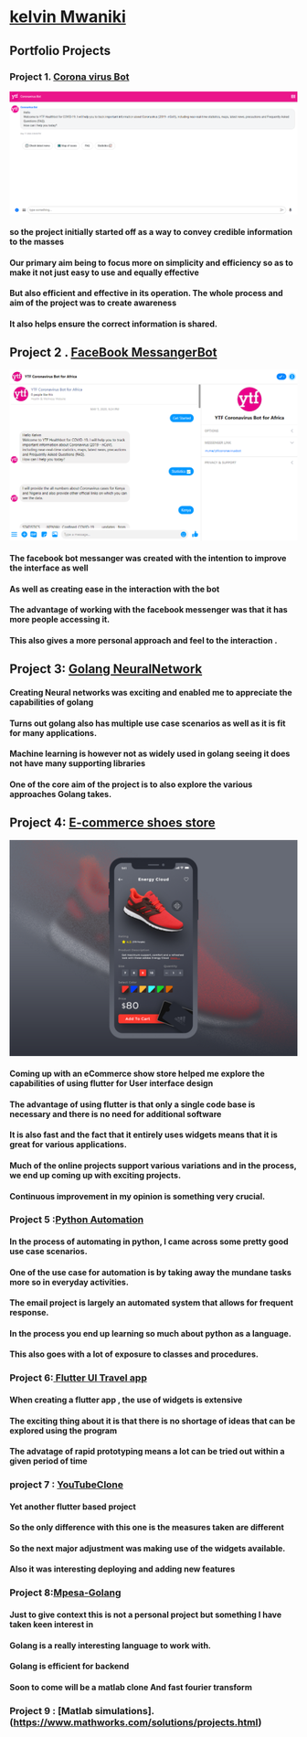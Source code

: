 # [kelvin Mwaniki ](https://kelvin169.github.io/kelvinMwaniki/)
## Portfolio Projects
### Project 1. [Corona virus Bot ](https://webchat.snatchbot.me/2d7fac783f74a5e528703986d0d2702f01dd35233435a0c67ca9f5282e3b98af)
![](CoronaVirus.png)
#### so the project initially started off as a way to convey credible information to the masses
#### Our primary aim being to focus more on simplicity and efficiency so as to make it not just easy to use and equally effective
#### But also efficient and effective  in its operation. The whole process and aim of the project was to create awareness
#### It also helps ensure the correct information is shared.


## Project 2 . [FaceBook MessangerBot](https://www.messenger.com/t/ytfcoronavirusbot)
![](FBchat.PNG)
#### The facebook bot messanger was created with the intention to improve the interface as well
#### As well as creating ease in the interaction with the bot
#### The advantage of working with the facebook messenger was that it has more people accessing it.
#### This also gives a more personal approach and feel to the interaction .

## Project 3: [Golang NeuralNetwork](https://github.com/kelvin169/Golang-Neuralnet)
#### Creating Neural networks was exciting and enabled me to appreciate the capabilities of golang
#### Turns out golang also has multiple use case scenarios as well as it is fit for many applications.
#### Machine learning is however not as widely used in golang seeing it does not have many supporting libraries
#### One of the core aim of the project is to also explore the various approaches Golang takes.

## Project 4: [E-commerce shoes store](https://github.com/kelvin169/Flutter-Adidas-Shoes-Ecommerce-App-UI)
![](store.jpg)
#### Coming up with an eCommerce show store helped me explore the capabilities of using flutter for User interface design
####  The advantage of using flutter is that only a single code base is necessary and there is no need for additional software 
#### It is also fast and the fact that it entirely uses widgets means that it is great for various applications.
#### Much of the online projects support various variations and in the process, we end up coming up with exciting projects.
#### Continuous improvement in my opinion is something very crucial.

### Project 5 :[Python Automation](https://github.com/kelvin169/Python-Automation)
#### In the process of automating in python, I came across some pretty good use case scenarios.
#### One of the use case for automation is by taking away the mundane tasks more so in everyday activities.
#### The email project is largely an automated system that allows for frequent response.
####  In the process you end up learning so much about python as a language.
####  This also goes with a lot of exposure to classes and procedures.

### Project 6:[ Flutter UI Travel app](https://github.com/kelvin169/flutter_travel_ui)
#### When creating a flutter app , the use of widgets is extensive
#### The exciting thing about it is that there is no shortage of ideas that can be explored using the program
#### The advatage of rapid prototyping means a lot can be tried out within a given period of time

### project 7 : [YouTubeClone](https://www.youtube.com/watch?v=aLLwKaxh98M) 
#### Yet another flutter based project 
#### So the only difference with this one is the measures taken are different
#### So the next major adjustment was making use of the widgets available. 
#### Also it was interesting deploying and adding new features

### Project 8:[Mpesa-Golang ](https://github.com/kelvin169/mpesa-api-go)
#### Just to give context this is not a personal project but something I have taken keen interest in 
#### Golang is a really interesting language to work with. 
#### Golang is efficient for backend
#### Soon to come will be a matlab clone And fast fourier transform

### Project 9 : [Matlab simulations].(https://www.mathworks.com/solutions/projects.html)


